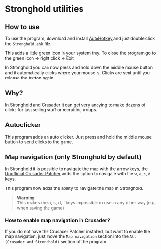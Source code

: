 # Stronghold utilities

## How to use
To use the program, download and install [AutoHotkey](https://www.autohotkey.com/) and just double click the `Stronghold.ahk` file.

This adds a little green icon in your system tray. To close the program go to the green icon -> right click -> Exit

In Stronghold you can now press and hold down the middle mouse button and it automatically clicks where your mouse is. Clicks are sent until you release the button again.

## Why?
In Stronghold and Crusader it can get very anoying to make dozens of clicks for just selling stuff or recruiting troups.

## Autoclicker
This program adds an auto clicker. Just press and hold the middle mouse button to send clicks to the game.

## Map navigation (only Stronghold by default)
In Stronghold it is possible to navigate the map with the arrow keys, the [Unofficial Crusader Patcher](https://unofficialcrusaderpatch.github.io/) adds the option to navigate with the `w`, `a`, `s`, `d` keys.

This program now adds the ability to navigate the map in Stronghold.

> **Warning**  
> This makes the a, s, d, f keys impossible to use in any other way (e.g. when saving the game)

### How to enable map navigation in Crusader?
If you do not have the Crusader Patcher installed, but want to enable the map navigation, just move the `Map navigation` section into the `All (Crusader and Stronghold)` section of the program.